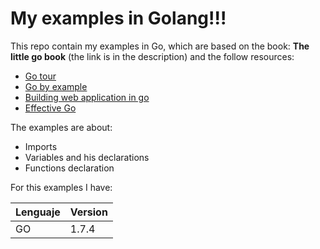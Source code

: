 My examples in Golang!!!
===================
This repo contain my examples in Go, which are based on the book: **The little go book** (the link is in the description) and the follow resources:

 * [Go tour](https://go-tour-es.appspot.com)
 * [Go by example](https://gobyexample.com/)
 * [Building web application in go](https://astaxie.gitbooks.io/build-web-application-with-golang/content/en/preface.html)
 * [Effective Go](https://golang.org/doc/effective_go.html)


 The examples are about:

  - Imports
  - Variables and his declarations
  - Functions declaration


For this examples I have:

Lenguaje | Version
-------- | --------
GO       | 1.7.4
